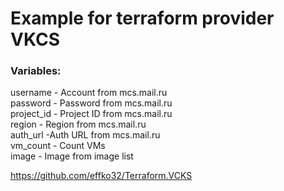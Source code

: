 # Example for terraform provider VKCS
### Variables:
username - Account from mcs.mail.ru\
password - Password from mcs.mail.ru\
project_id - Project ID from mcs.mail.ru\
region - Region from mcs.mail.ru\
auth_url -Auth URL from mcs.mail.ru\
vm_count - Count VMs\
image - Image from image list

https://github.com/effko32/Terraform.VCKS
